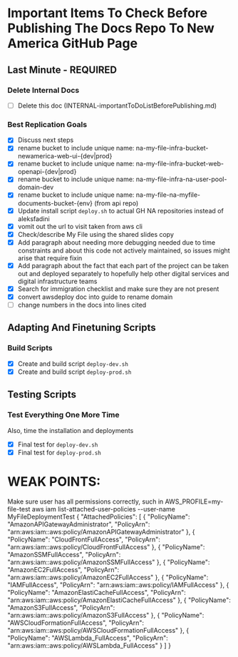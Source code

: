 # Important Items To Check Before Publishing The Docs Repo To New America GitHub Page

## Last Minute - REQUIRED

### Delete Internal Docs

- [ ] Delete this doc (INTERNAL-importantToDoListBeforePublishing.md)

### Best Replication Goals

- [x] Discuss next steps
- [x] rename bucket to include unique name: na-my-file-infra-bucket-newamerica-web-ui-{dev|prod}
- [x] rename bucket to include unique name: na-my-file-infra-bucket-web-openapi-{dev|prod}
- [x] rename bucket to include unique name: na-my-file-infra-na-user-pool-domain-dev
- [x] rename bucket to include unique name: na-my-file-na-myfile-documents-bucket-{env} (from api repo)
- [x] Update install script `deploy.sh` to actual GH NA repositories instead of aleksfadini
- [x] vomit out the url to visit taken from aws cli
- [x] Check/describe My File using the shared slides copy
- [x] Add paragraph about needing more debugging needed due to time constraints and about this code not actively maintained, so issues might arise that require fixin
- [x] Add paragraph about the fact that each part of the project can be taken out and deployed separately to hopefully help other digital services and digital infrastructure teams
- [x] Search for immigration checklist and make sure they are not present
- [x] convert awsdeploy doc into guide to rename domain
- [ ] change numbers in the docs into lines cited

## Adapting And Finetuning Scripts

### Build Scripts

- [x] Create and build script `deploy-dev.sh`
- [x] Create and build script `deploy-prod.sh`

## Testing Scripts

### Test Everything One More Time

Also, time the installation and deployments

- [x] Final test for `deploy-dev.sh`
- [x] Final test for `deploy-prod.sh`

# WEAK POINTS:

Make sure user has all permissions correctly, such in AWS_PROFILE=my-file-test aws iam list-attached-user-policies --user-name MyFileDeploymentTest
{
"AttachedPolicies": [
{
"PolicyName": "AmazonAPIGatewayAdministrator",
"PolicyArn": "arn:aws:iam::aws:policy/AmazonAPIGatewayAdministrator"
},
{
"PolicyName": "CloudFrontFullAccess",
"PolicyArn": "arn:aws:iam::aws:policy/CloudFrontFullAccess"
},
{
"PolicyName": "AmazonSSMFullAccess",
"PolicyArn": "arn:aws:iam::aws:policy/AmazonSSMFullAccess"
},
{
"PolicyName": "AmazonEC2FullAccess",
"PolicyArn": "arn:aws:iam::aws:policy/AmazonEC2FullAccess"
},
{
"PolicyName": "IAMFullAccess",
"PolicyArn": "arn:aws:iam::aws:policy/IAMFullAccess"
},
{
"PolicyName": "AmazonElastiCacheFullAccess",
"PolicyArn": "arn:aws:iam::aws:policy/AmazonElastiCacheFullAccess"
},
{
"PolicyName": "AmazonS3FullAccess",
"PolicyArn": "arn:aws:iam::aws:policy/AmazonS3FullAccess"
},
{
"PolicyName": "AWSCloudFormationFullAccess",
"PolicyArn": "arn:aws:iam::aws:policy/AWSCloudFormationFullAccess"
},
{
"PolicyName": "AWSLambda_FullAccess",
"PolicyArn": "arn:aws:iam::aws:policy/AWSLambda_FullAccess"
}
]
}
